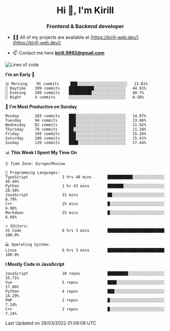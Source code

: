 <h1 align="center">Hi 👋, I'm Kirill</h1>
<h3 align="center">Frontend & Backend developer</h3>

- 👨‍💻 All of my projects are available at [https://kirill-web.dev/](https://kirill-web.dev/)

- 📫 Contact me here **kirill.9992@gmail.com**











<!--START_SECTION:waka-->
![Lines of code](https://img.shields.io/badge/From%20Hello%20World%20I%27ve%20Written-473%20Thousand%20lines%20of%20code-blue)

**I'm an Early 🐤** 

```text
🌞 Morning    95 commits     ███░░░░░░░░░░░░░░░░░░░░░░   13.81% 
🌆 Daytime    309 commits    ███████████░░░░░░░░░░░░░░   44.91% 
🌃 Evening    280 commits    ██████████░░░░░░░░░░░░░░░   40.7% 
🌙 Night      4 commits      ░░░░░░░░░░░░░░░░░░░░░░░░░   0.58%

```
📅 **I'm Most Productive on Sunday** 

```text
Monday       103 commits    ███░░░░░░░░░░░░░░░░░░░░░░   14.97% 
Tuesday      94 commits     ███░░░░░░░░░░░░░░░░░░░░░░   13.66% 
Wednesday    82 commits     ███░░░░░░░░░░░░░░░░░░░░░░   11.92% 
Thursday     78 commits     ██░░░░░░░░░░░░░░░░░░░░░░░   11.34% 
Friday       105 commits    ███░░░░░░░░░░░░░░░░░░░░░░   15.26% 
Saturday     106 commits    ███░░░░░░░░░░░░░░░░░░░░░░   15.41% 
Sunday       120 commits    ████░░░░░░░░░░░░░░░░░░░░░   17.44%

```


📊 **This Week I Spent My Time On** 

```text
⌚︎ Time Zone: Europe/Moscow

💬 Programming Languages: 
TypeScript               2 hrs 48 mins       ███████████░░░░░░░░░░░░░░   46.44% 
Python                   1 hr 43 mins        ███████░░░░░░░░░░░░░░░░░░   28.58% 
JavaScript               31 mins             ██░░░░░░░░░░░░░░░░░░░░░░░   8.79% 
C++                      25 mins             █░░░░░░░░░░░░░░░░░░░░░░░░   6.98% 
Markdown                 25 mins             █░░░░░░░░░░░░░░░░░░░░░░░░   6.98%

🔥 Editors: 
VS Code                  6 hrs 3 mins        █████████████████████████   100.0%

💻 Operating System: 
Linux                    6 hrs 3 mins        █████████████████████████   100.0%

```

**I Mostly Code in JavaScript** 

```text
JavaScript               10 repos            █████████░░░░░░░░░░░░░░░░   35.71% 
Vue                      5 repos             ████░░░░░░░░░░░░░░░░░░░░░   17.86% 
Python                   4 repos             ███░░░░░░░░░░░░░░░░░░░░░░   14.29% 
PHP                      2 repos             █░░░░░░░░░░░░░░░░░░░░░░░░   7.14% 
C++                      2 repos             █░░░░░░░░░░░░░░░░░░░░░░░░   7.14%

```



 Last Updated on 28/03/2022 01:09:08 UTC
<!--END_SECTION:waka-->
